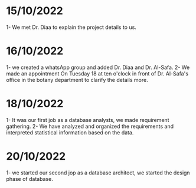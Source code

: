 # 15/10/2022  
  1- We met Dr. Diaa to explain the project details to us.
# 16/10/2022
  1- we created a whatsApp group and added Dr. Diaa and Dr. Al-Safa.
  2- We made an appointment On Tuesday 18 at ten o'clock in front of Dr. Al-Safa's office in the botany department to clarify the details more.
# 18/10/2022
  1- It was our first job as a database analysts, we made requirement gathering.
  2- We have analyzed and organized the requirements and interpreted statistical information based on the data.
# 20/10/2022
  1- we started our second jop as a database architect, we started the design phase of database.
  
